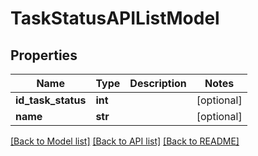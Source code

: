 # TaskStatusAPIListModel

## Properties
Name | Type | Description | Notes
------------ | ------------- | ------------- | -------------
**id_task_status** | **int** |  | [optional] 
**name** | **str** |  | [optional] 

[[Back to Model list]](../README.md#documentation-for-models) [[Back to API list]](../README.md#documentation-for-api-endpoints) [[Back to README]](../README.md)

